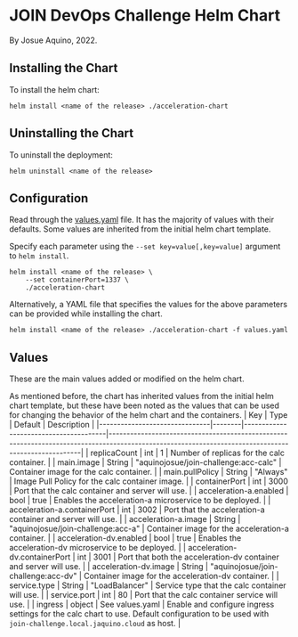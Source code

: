 # JOIN DevOps Challenge Helm Chart
By Josue Aquino, 2022.
## Installing the Chart
To install the helm chart:
```console
helm install <name of the release> ./acceleration-chart
```
## Uninstalling the Chart
To uninstall the deployment:
```console
helm uninstall <name of the release>
```
## Configuration
Read through the [values.yaml](./values.yaml) file. It has the majority of values with their defaults. Some values are inherited from the initial helm chart template.

Specify each parameter using the `--set key=value[,key=value]` argument to `helm install`.

```console
helm install <name of the release> \
    --set containerPort=1337 \
    ./acceleration-chart
```

Alternatively, a YAML file that specifies the values for the above parameters can be provided while installing the chart.

```console
helm install <name of the release> ./acceleration-chart -f values.yaml
```
## Values
These are the main values added or modified on the helm chart. 

As mentioned before, the chart has inherited values from the initial helm chart template, but these have been noted as the values that can be used for changing the behavior of the helm chart and the containers.
| Key                           | Type   | Default                               | Description                                                                                                                                        |
|-------------------------------|--------|---------------------------------------|----------------------------------------------------------------------------------------------------------------------------------------------------|
| replicaCount                  | int    | 1                                     | Number of replicas for the calc container.                                                                                                         |
| main.image                    | String | "aquinojosue/join-challenge:acc-calc" | Container image for the calc container.                                                                                                            |
| main.pullPolicy               | String | "Always"                              | Image Pull Policy for the calc container image.                                                                                                    |
| containerPort                 | int    | 3000                                  | Port that the calc container and server will use.                                                                                                  |
| acceleration-a.enabled        | bool   | true                                  | Enables the acceleration-a microservice to be deployed.                                                                                            |
| acceleration-a.containerPort  | int    | 3002                                  | Port that the acceleration-a container and server will use.                                                                                        |
| acceleration-a.image          | String | "aquinojosue/join-challenge:acc-a"    | Container image for the acceleration-a container.                                                                                                  |
| acceleration-dv.enabled       | bool   | true                                  | Enables the acceleration-dv microservice to be deployed.                                                                                           |
| acceleration-dv.containerPort | int    | 3001                                  | Port that both the acceleration-dv container and server will use.                                                                                  |
| acceleration-dv.image         | String | "aquinojosue/join-challenge:acc-dv"   | Container image for the acceleration-dv container.                                                                                                 |
| service.type                  | String | "LoadBalancer"                        | Service type that the calc container will use.                                                                                                     |
| service.port                  | int    | 80                                    | Port that the calc container service will use.                                                                                                     |
| ingress                       | object | See values.yaml                       | Enable and configure ingress settings for the calc chart to use. Default configuration to be used with `join-challenge.local.jaquino.cloud` as host. |